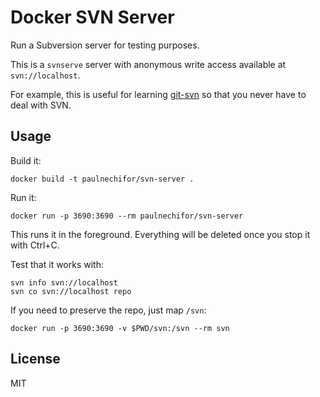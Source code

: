 # Docker SVN Server

Run a Subversion server for testing purposes.

This is a `svnserve` server with anonymous write access available at
`svn://localhost`.

For example, this is useful for learning [git-svn][git-svn] so that you never
have to deal with SVN.

## Usage

Build it:

    docker build -t paulnechifor/svn-server .

Run it:

    docker run -p 3690:3690 --rm paulnechifor/svn-server

This runs it in the foreground. Everything will be deleted once you stop it with
Ctrl+C.

Test that it works with:

    svn info svn://localhost
    svn co svn://localhost repo

If you need to preserve the repo, just map `/svn`:

    docker run -p 3690:3690 -v $PWD/svn:/svn --rm svn

## License

MIT

[git-svn]: https://git-scm.com/book/en/v1/Git-and-Other-Systems-Git-and-Subversion
